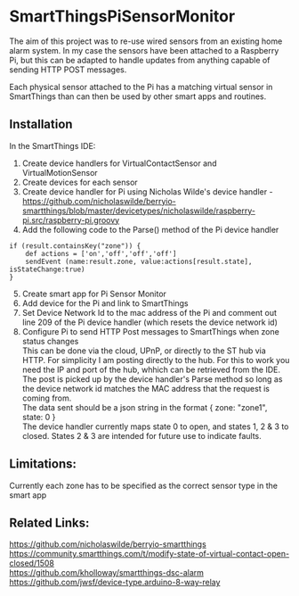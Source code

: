 # SmartThingsPiSensorMonitor

The aim of this project was to re-use wired sensors from an existing home alarm system. In my case the sensors have been attached to a Raspberry Pi, but this can be adapted to handle updates from anything capable of sending HTTP POST messages.

Each physical sensor attached to the Pi has a matching virtual sensor in SmartThings than can then be used by other smart apps and routines.

## Installation

In the SmartThings IDE:

1) Create device handlers for VirtualContactSensor and VirtualMotionSensor  
2) Create devices for each sensor  
3) Create device handler for Pi using Nicholas Wilde's device handler - https://github.com/nicholaswilde/berryio-smartthings/blob/master/devicetypes/nicholaswilde/raspberry-pi.src/raspberry-pi.groovy  
4) Add the following code to the Parse() method of the Pi device handler  

```
if (result.containsKey("zone")) {
    def actions = ['on','off','off','off']
    sendEvent (name:result.zone, value:actions[result.state], isStateChange:true)
}
```
5) Create smart app for Pi Sensor Monitor  
6) Add device for the Pi and link to SmartThings  
7) Set Device Network Id to the mac address of the Pi and comment out line 209 of the Pi device handler (which resets the device network id)  
8) Configure Pi to send HTTP Post messages to SmartThings when zone status changes  
This can be done via the cloud, UPnP, or directly to the ST hub via HTTP. For simplicity I am posting directly to the hub. For this to work you need the IP and port of the hub, whhich can be retrieved from the IDE. The post is picked up by the device handler's Parse method so long as the device network id matches the MAC address that the request is coming from.  
The data sent should be a json string in the format { zone: "zone1", state: 0 }  
The device handler currently maps state 0 to open, and states 1, 2 & 3 to closed. States 2 & 3 are intended for future use to indicate faults.  


## Limitations:
Currently each zone has to be specified as the correct sensor type in the smart app

## Related Links:
https://github.com/nicholaswilde/berryio-smartthings  
https://community.smartthings.com/t/modify-state-of-virtual-contact-open-closed/1508  
https://github.com/kholloway/smartthings-dsc-alarm  
https://github.com/jwsf/device-type.arduino-8-way-relay  